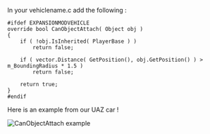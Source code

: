 In your vehiclename.c add the following :

	#ifdef EXPANSIONMODVEHICLE
	override bool CanObjectAttach( Object obj )
	{
		if ( !obj.IsInherited( PlayerBase ) ) 
			return false;

		if ( vector.Distance( GetPosition(), obj.GetPosition() ) > m_BoundingRadius * 1.5 )
			return false;

		return true;
	}
	#endif

Here is an example from our UAZ car !

![CanObjectAttach example](https://i.imgur.com/JoSRgNm.png)